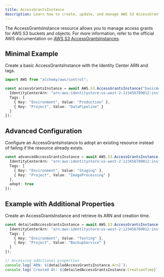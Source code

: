 ```yaml
---
title: AccessGrantsInstance
description: Learn how to create, update, and manage AWS S3 AccessGrantsInstances using Alchemy Cloud Control.
---
```


The AccessGrantsInstance resource allows you to manage access grants for AWS S3 buckets and objects. For more information, refer to the official AWS documentation on [AWS S3 AccessGrantsInstances](https://docs.aws.amazon.com/s3/latest/userguide/).

## Minimal Example

Create a basic AccessGrantsInstance with the Identity Center ARN and tags.

```ts
import AWS from "alchemy/aws/control";

const accessGrantsInstance = await AWS.S3.AccessGrantsInstance("basicAccessGrants", {
  IdentityCenterArn: "arn:aws:identitystore:us-west-2:123456789012:instance/abcd1234-efgh-5678-ijkl-9876543210mn",
  Tags: [
    { Key: "Environment", Value: "Production" },
    { Key: "Project", Value: "DataPipeline" }
  ]
});
```

## Advanced Configuration

Configure an AccessGrantsInstance to adopt an existing resource instead of failing if the resource already exists.

```ts
const advancedAccessGrantsInstance = await AWS.S3.AccessGrantsInstance("advancedAccessGrants", {
  IdentityCenterArn: "arn:aws:identitystore:us-west-2:123456789012:instance/wxyz9876-abcd-1234-efgh-567890abcdef",
  Tags: [
    { Key: "Environment", Value: "Staging" },
    { Key: "Project", Value: "ImageProcessing" }
  ],
  adopt: true
});
```

## Example with Additional Properties

Create an AccessGrantsInstance and retrieve its ARN and creation time.

```ts
const detailedAccessGrantsInstance = await AWS.S3.AccessGrantsInstance("detailedAccessGrants", {
  IdentityCenterArn: "arn:aws:identitystore:us-west-2:123456789012:instance/ijklmnop-qrst-uvwx-yz12-34567890abcd",
  Tags: [
    { Key: "Environment", Value: "Testing" },
    { Key: "Project", Value: "BackupService" }
  ]
});

// Accessing additional properties
console.log(`ARN: ${detailedAccessGrantsInstance.Arn}`);
console.log(`Created At: ${detailedAccessGrantsInstance.CreationTime}`);
```